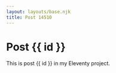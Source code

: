 ```yaml
---
layout: layouts/base.njk
title: Post 14510
---
```


# Post {{ id }}

This is post {{ id }} in my Eleventy project.
